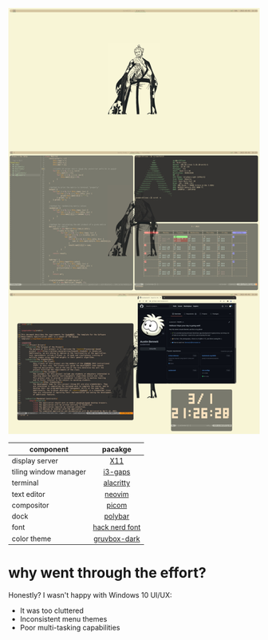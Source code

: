![Alt text](img/desktop.jpg?raw=true "My Desktop Environment")

| component              | pacakge                                                   |
| ---------------------- |:---------------------------------------------------------:|
| display server         | [X11](https://www.x.org/wiki/)                            |
| tiling window manager  | [i3-gaps](https://github.com/Airblader/i3)                |
| terminal               | [alacritty](https://github.com/alacritty/alacritty)       |
| text editor            | [neovim](https://neovim.io/)                              |
| compositor             | [picom](https://github.com/yshui/picom)                   |
| dock                   | [polybar](https://github.com/polybar/polybar)             |
| font                   | [hack nerd font](https://github.com/ryanoasis/nerd-fonts) |
| color theme            | [gruvbox-dark](https://github.com/morhetz/gruvbox)        |


# why went through the effort?

Honestly? I wasn't happy with Windows 10 UI/UX:

 - It was too cluttered
 - Inconsistent menu themes
 - Poor multi-tasking capabilities
